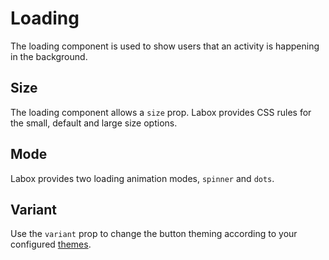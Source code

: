 # Loading

The loading component is used to show users that an activity is happening in the background.

<Snippet :code="example" />

## Size

The loading component allows a `size` prop. Labox provides CSS rules for the small, default and large size options.

<Snippet :code="sizes" />

## Mode

Labox provides two loading animation modes, `spinner` and `dots`.

<Snippet :code="modes" />

## Variant

Use the `variant` prop to change the button theming according to your configured [themes](/labox/configuration/themes/).

<Snippet :code="variants" />

<script lang="ts" setup>
import {ref} from 'vue';

const example = `
<LLoading />
`

const sizes = `
<div class="icon-display">
  <LLoading size="sm" />
  <LLoading size="md" />
  <LLoading size="lg" />
</div>
`

const modes = `
<div class="loading-display">
  <LLoading mode="spinner" />
  <LLoading mode="dots" />
</div>
`

const variants = `
<div class="loading-display">
  <LLoading variant="primary" mode="spinner" />
  <LLoading variant="secondary" mode="spinner" />
  <LLoading variant="error" mode="spinner" />
  <LLoading variant="success" mode="spinner" />
  <LLoading variant="primary" mode="dots" />
  <LLoading variant="secondary" mode="dots" />
  <LLoading variant="error" mode="dots" />
  <LLoading variant="success" mode="dots" />
</div>
`

</script>
